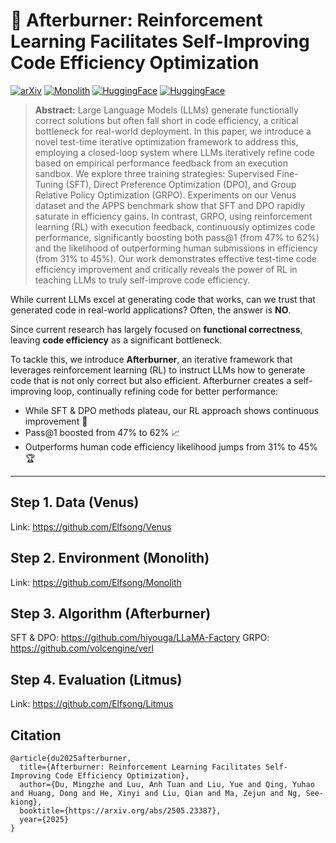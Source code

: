 # 🚀 Afterburner: Reinforcement Learning Facilitates Self-Improving Code Efficiency Optimization

[![arXiv](https://img.shields.io/badge/arXiv-2402.07844-b31b1b.svg)](https://arxiv.org/abs/2505.23387)
[![Monolith](https://img.shields.io/pypi/v/monolith-lib)](https://pypi.org/project/monolith-lib/)
[![HuggingFace](https://img.shields.io/badge/Hugging%20Face-Elfsong/Venus-ffd21e.svg)](https://huggingface.co/datasets/Elfsong/Venus)
[![HuggingFace](https://img.shields.io/badge/Hugging%20Face-Elfsong/Monolith-ffd21e.svg)](https://huggingface.co/spaces/Elfsong/Monolith)


> **Abstract:** Large Language Models (LLMs) generate functionally correct solutions but often fall short in code efficiency, a critical bottleneck for real-world deployment. In this paper, we introduce a novel test-time iterative optimization framework to address this, employing a closed-loop system where LLMs iteratively refine code based on empirical performance feedback from an execution sandbox. We explore three training strategies: Supervised Fine-Tuning (SFT), Direct Preference Optimization (DPO), and Group Relative Policy Optimization (GRPO). Experiments on our Venus dataset and the APPS benchmark show that SFT and DPO rapidly saturate in efficiency gains. In contrast, GRPO, using reinforcement learning (RL) with execution feedback, continuously optimizes code performance, significantly boosting both pass@1 (from 47% to 62%) and the likelihood of outperforming human submissions in efficiency (from 31% to 45%). Our work demonstrates effective test-time code efficiency improvement and critically reveals the power of RL in teaching LLMs to truly self-improve code efficiency.

While current LLMs excel at generating code that works, can we trust that generated code in real-world applications? Often, the answer is **NO**. 

Since current research has largely focused on **functional correctness**, leaving **code efficiency** as a significant bottleneck.

To tackle this, we introduce **Afterburner**, an iterative framework that leverages reinforcement learning (RL) to instruct LLMs how to generate code that is not only correct but also efficient. Afterburner creates a self-improving loop, continually refining code for better performance:

- While SFT & DPO methods plateau, our RL approach shows continuous improvement 🔮
- Pass@1 boosted from 47% to 62% 📈 
- Outperforms human code efficiency likelihood jumps from 31% to 45% 🏆

---
## Step 1. Data (Venus)
Link: https://github.com/Elfsong/Venus

## Step 2. Environment (Monolith)
Link: https://github.com/Elfsong/Monolith

## Step 3. Algorithm (Afterburner)
SFT & DPO: https://github.com/hiyouga/LLaMA-Factory
GRPO: https://github.com/volcengine/verl

## Step 4. Evaluation (Litmus)
Link: https://github.com/Elfsong/Litmus

## Citation
```
@article{du2025afterburner,
  title={Afterburner: Reinforcement Learning Facilitates Self-Improving Code Efficiency Optimization},
  author={Du, Mingzhe and Luu, Anh Tuan and Liu, Yue and Qing, Yuhao and Huang, Dong and He, Xinyi and Liu, Qian and Ma, Zejun and Ng, See-kiong},
  booktitle={https://arxiv.org/abs/2505.23387},
  year={2025}
}
```

